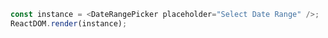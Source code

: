 <!--start-code-->

```js
const instance = <DateRangePicker placeholder="Select Date Range" />;
ReactDOM.render(instance);
```

<!--end-code-->
